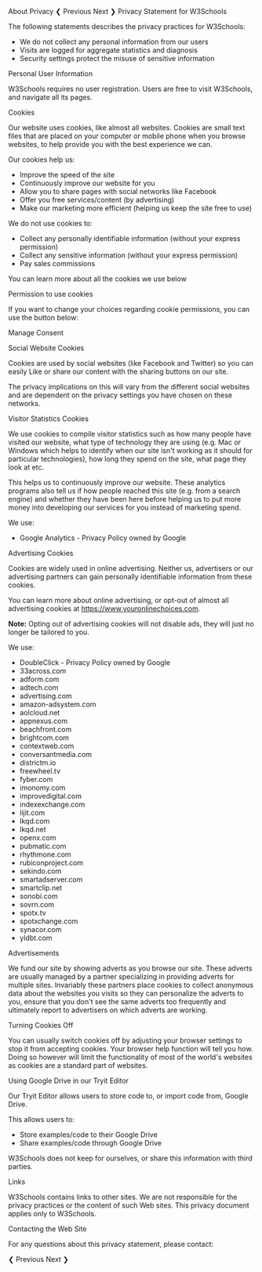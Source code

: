 About Privacy ❮ Previous Next ❯ Privacy Statement for W3Schools

The following statements describes the privacy practices for W3Schools:

*   We do not collect any personal information from our users
*   Visits are logged for aggregate statistics and diagnosis
*   Security settings protect the misuse of sensitive information

Personal User Information

W3Schools requires no user registration. Users are free to visit W3Schools, and navigate all its pages.

Cookies

Our website uses cookies, like almost all websites. Cookies are small text files that are placed on your computer or mobile phone when you browse websites, to help provide you with the best experience we can.

Our cookies help us:

*   Improve the speed of the site
*   Continuously improve our website for you
*   Allow you to share pages with social networks like Facebook
*   Offer you free services/content (by advertising)
*   Make our marketing more efficient (helping us keep the site free to use)

We do not use cookies to:

*   Collect any personally identifiable information (without your express permission)
*   Collect any sensitive information (without your express permission)
*   Pay sales commissions

You can learn more about all the cookies we use below

Permission to use cookies

If you want to change your choices regarding cookie permissions, you can use the button below:

Manage Consent

Social Website Cookies

Cookies are used by social websites (like Facebook and Twitter) so you can easily Like or share our content with the sharing buttons on our site.

The privacy implications on this will vary from the different social websites and are dependent on the privacy settings you have chosen on these networks.

Visitor Statistics Cookies

We use cookies to compile visitor statistics such as how many people have visited our website, what type of technology they are using (e.g. Mac or Windows which helps to identify when our site isn't working as it should for particular technologies), how long they spend on the site, what page they look at etc.

This helps us to continuously improve our website. These analytics programs also tell us if how people reached this site (e.g. from a search engine) and whether they have been here before helping us to put more money into developing our services for you instead of marketing spend.

We use:

*   Google Analytics - Privacy Policy owned by Google

Advertising Cookies

Cookies are widely used in online advertising. Neither us, advertisers or our advertising partners can gain personally identifiable information from these cookies.

You can learn more about online advertising, or opt-out of almost all advertising cookies at https://www.youronlinechoices.com.

**Note:** Opting out of advertising cookies will not disable ads, they will just no longer be tailored to you.

We use:

*   DoubleClick - Privacy Policy owned by Google
*   33across.com
*   adform.com
*   adtech.com
*   advertising.com
*   amazon-adsystem.com
*   aolcloud.net
*   appnexus.com
*   beachfront.com
*   brightcom.com
*   contextweb.com
*   conversantmedia.com
*   districtm.io
*   freewheel.tv
*   fyber.com
*   imonomy.com
*   improvedigital.com
*   indexexchange.com
*   lijit.com
*   lkqd.com
*   lkqd.net
*   openx.com
*   pubmatic.com
*   rhythmone.com
*   rubiconproject.com
*   sekindo.com
*   smartadserver.com
*   smartclip.net
*   sonobi.com
*   sovrn.com
*   spotx.tv
*   spotxchange.com
*   synacor.com
*   yldbt.com

Advertisements

We fund our site by showing adverts as you browse our site. These adverts are usually managed by a partner specializing in providing adverts for multiple sites. Invariably these partners place cookies to collect anonymous data about the websites you visits so they can personalize the adverts to you, ensure that you don't see the same adverts too frequently and ultimately report to advertisers on which adverts are working.

Turning Cookies Off

You can usually switch cookies off by adjusting your browser settings to stop it from accepting cookies. Your browser help function will tell you how. Doing so however will limit the functionality of most of the world's websites as cookies are a standard part of websites.

Using Google Drive in our Tryit Editor

Our Tryit Editor allows users to store code to, or import code from, Google Drive.

This allows users to:

*   Store examples/code to their Google Drive
*   Share examples/code through Google Drive

W3Schools does not keep for ourselves, or share this information with third parties.

Links

W3Schools contains links to other sites. We are not responsible for the privacy practices or the content of such Web sites. This privacy document applies only to W3Schools.

Contacting the Web Site

For any questions about this privacy statement, please contact:

  
❮ Previous Next ❯
